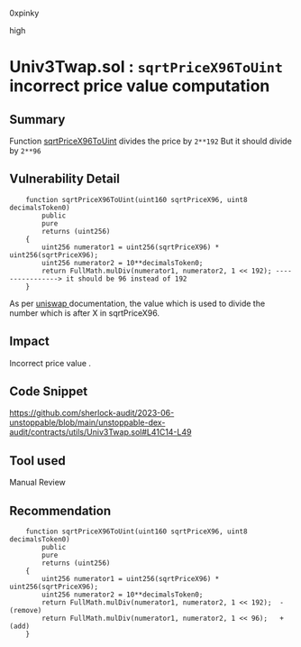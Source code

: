 0xpinky

high

# Univ3Twap.sol : `sqrtPriceX96ToUint` incorrect price value computation

## Summary

Function [sqrtPriceX96ToUint](https://github.com/sherlock-audit/2023-06-unstoppable/blob/main/unstoppable-dex-audit/contracts/utils/Univ3Twap.sol#L41C14-L41C32) divides the price by `2**192` But it should divide by `2**96`

## Vulnerability Detail

```vyper
    function sqrtPriceX96ToUint(uint160 sqrtPriceX96, uint8 decimalsToken0)
        public
        pure
        returns (uint256)
    {
        uint256 numerator1 = uint256(sqrtPriceX96) * uint256(sqrtPriceX96);
        uint256 numerator2 = 10**decimalsToken0;
        return FullMath.mulDiv(numerator1, numerator2, 1 << 192); ----------------> it should be 96 instead of 192
    }
```
As per [uniswap ](https://blog.uniswap.org/uniswap-v3-math-primer#fn-7)documentation, the value which is used to divide the number which is after X in sqrtPriceX96.

## Impact

Incorrect price value .

## Code Snippet

https://github.com/sherlock-audit/2023-06-unstoppable/blob/main/unstoppable-dex-audit/contracts/utils/Univ3Twap.sol#L41C14-L49

## Tool used

Manual Review

## Recommendation

```vyper
    function sqrtPriceX96ToUint(uint160 sqrtPriceX96, uint8 decimalsToken0)
        public
        pure
        returns (uint256)
    {
        uint256 numerator1 = uint256(sqrtPriceX96) * uint256(sqrtPriceX96);
        uint256 numerator2 = 10**decimalsToken0;
        return FullMath.mulDiv(numerator1, numerator2, 1 << 192);  -(remove)
        return FullMath.mulDiv(numerator1, numerator2, 1 << 96);   +(add)
    }
```
